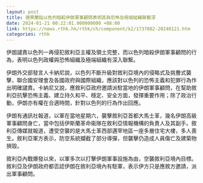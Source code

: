 ```yaml
---
layout: post
title: 德黑蘭指以色列暗殺伊朗軍事顧問表明其與恐怖及極端組織聯繫深
date: 2024-01-21 00:22:01.000000000 +08:00
link: https://news.rthk.hk/rthk/ch/component/k2/1737082-20240121.htm
categories: rthk
---
```


伊朗譴責以色列一再侵犯敘利亞主權及領土完整，而以色列暗殺伊朗軍事顧問的行為，表明以色列政權與恐怖組織及極端組織有深入聯繫。

伊朗外交部發言人卡納尼說，以色列不斷升級對敘利亞境內的侵略式及挑釁式襲擊，聯合國安理會及各國政府與國際組織，應該對以色列的恐怖主義和犯罪行為作出明確譴責。卡納尼又說，應敘利亞政府邀請派駐當地的伊朗軍事顧問，在幫助敘利亞抗擊恐怖主義、建立持久和平、穩定、安全方面，發揮重要作用；除了政治行動，伊朗亦有權在合適時間，針對以色列的行為作出回應。

伊朗有通訊社報道，以軍在當地星期六，襲擊敘利亞首都大馬士革，幾名伊朗高級軍事顧問身亡，當中包括伊斯蘭革命衞隊在敘利亞情報機構的負責人及其副手。敘利亞傳媒就報道，遭受空襲的是大馬士革西部邁宰地區一座多層住宅大樓，多人喪生。敘利亞軍方表示，防空系統攔截了部分導彈，但襲擊仍造成人員傷亡及建築物損毀。

敘利亞內戰爆發以來，以軍多次以打擊伊朗軍事設施為由，空襲敘利亞境內目標。敘利亞及伊朗政府都否認伊朗在敘利亞境內有駐軍，表示伊方只是應敘方邀請，派出軍事顧問。
